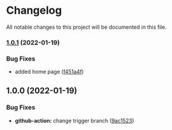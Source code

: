 # Changelog

All notable changes to this project will be documented in this file.

### [1.0.1](https://github.com/LocalLegend/terraform-github-manager/compare/v1.0.0...v1.0.1) (2022-01-19)


### Bug Fixes

* added home page ([f451a4f](https://github.com/LocalLegend/terraform-github-manager/commit/f451a4f1ff554ebabe0b19e44e5df8f176e69f59))

## 1.0.0 (2022-01-19)


### Bug Fixes

* **github-action:** change trigger branch ([9ac1523](https://github.com/LocalLegend/terraform-github-manager/commit/9ac1523539e0632576d72cbb4e9661abf3850d5e))
